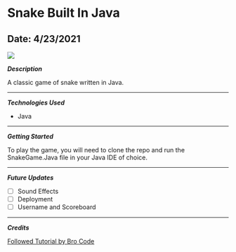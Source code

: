 # Snake Built In Java

## Date: 4/23/2021

![](https://external-content.duckduckgo.com/iu/?u=https%3A%2F%2Fllerrah.com%2Fuploadicon%2Fcards%2Fsnake-game.gif&f=1&nofb=1)

**_Description_**

A classic game of snake written in Java.

---

**_Technologies Used_**

- Java

---

**_Getting Started_**

To play the game, you will need to clone the repo and run the SnakeGame.Java file in your Java IDE of choice.

---

**_Future Updates_**

- [ ] Sound Effects
- [ ] Deployment
- [ ] Username and Scoreboard

---

**_Credits_**

[Followed Tutorial by Bro Code](https://www.youtube.com/watch?v=bI6e6qjJ8JQ)
